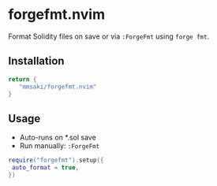 # forgefmt.nvim

Format Solidity files on save or via `:ForgeFmt` using `forge fmt`.

## Installation

```lua
return {
   "mmsaki/forgefmt.nvim"
}
```

## Usage

- Auto-runs on *.sol save
- Run manually: `:ForgeFmt`

```lua
require("forgefmt").setup({
 auto_format = true,
})
```

